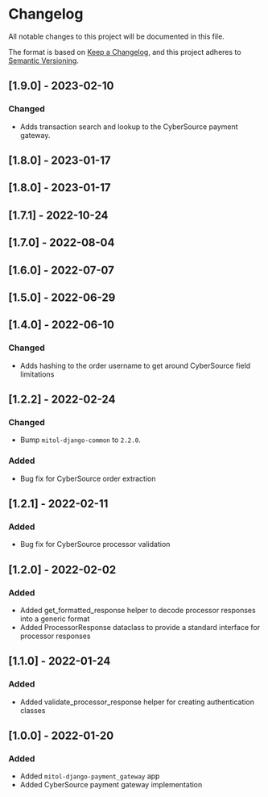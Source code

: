 # Changelog
All notable changes to this project will be documented in this file.

The format is based on [Keep a Changelog](https://keepachangelog.com/en/1.0.0/),
and this project adheres to [Semantic Versioning](https://semver.org/spec/v2.0.0.html).

## [1.9.0] - 2023-02-10

### Changed
- Adds transaction search and lookup to the CyberSource payment gateway.

## [1.8.0] - 2023-01-17

## [1.8.0] - 2023-01-17

## [1.7.1] - 2022-10-24

## [1.7.0] - 2022-08-04

## [1.6.0] - 2022-07-07

## [1.5.0] - 2022-06-29

## [1.4.0] - 2022-06-10

### Changed
- Adds hashing to the order username to get around CyberSource field limitations

## [1.2.2] - 2022-02-24

### Changed
- Bump `mitol-django-common` to `2.2.0`.

### Added
- Bug fix for CyberSource order extraction

## [1.2.1] - 2022-02-11

### Added
- Bug fix for CyberSource processor validation 

## [1.2.0] - 2022-02-02

### Added
- Added get_formatted_response helper to decode processor responses into a generic format
- Added ProcessorResponse dataclass to provide a standard interface for processor responses

## [1.1.0] - 2022-01-24

### Added
- Added validate_processor_response helper for creating authentication classes

## [1.0.0] - 2022-01-20

### Added
- Added `mitol-django-payment_gateway` app
- Added CyberSource payment gateway implementation